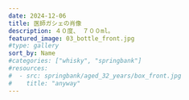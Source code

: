 ```yaml
---
date: 2024-12-06
title: 医師ガシェの肖像
description: ４０度、 ７００ml。
featured_image: 03_bottle_front.jpg
#type: gallery
sort_by: Name
#categories: ["whisky", "springbank"]
#resources:
#  - src: springbank/aged_32_years/box_front.jpg
#    title: "anyway"
---
```

